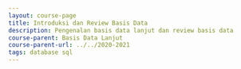 ```yaml
---
layout: course-page
title: Introduksi dan Review Basis Data
description: Pengenalan basis data lanjut dan review basis data
course-parent: Basis Data Lanjut
course-parent-url: ../../2020-2021
tags: database sql
---
```

